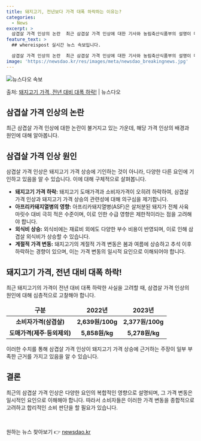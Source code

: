 ```yaml
---
title: 돼지고기, 전년보다 가격 대폭 하락하는 이유는?
categories:
  - News
excerpt: >
  삼겹살 가격 인상의 논란  최근 삼겹살 가격 인상에 대한 기사와 농림축산식품부의 설명이 대중들의 이목을 끌고…
feature_text: >
  ## whereispost 실시간 뉴스 속보입니다.

  삼겹살 가격 인상의 논란  최근 삼겹살 가격 인상에 대한 기사와 농림축산식품부의 설명이 대중들의 이목을 끌고…
image: 'https://newsdao.kr/res/images/meta/newsdao_breakingnews.jpg'
---
```


![뉴스다오 속보](https://newsdao.kr/res/images/meta/newsdao_breakingnews.jpg)

<p>출처: <a href="https://newsdao.kr/4204" rel="dofollow">돼지고기 가격, 전년 대비 대폭 하락!</a> | 뉴스다오</p>

<h2 data-ke-size="size26">삼겹살 가격 인상의 논란</h2>
<p data-ke-size="size16">최근 삼겹살 가격 인상에 대한 논란이 불거지고 있는 가운데, 해당 가격 인상의 배경과 원인에 대해 알아봅니다.</p>


<h2 data-ke-size="size26">삼겹살 가격 인상 원인</h2>
<p data-ke-size="size16">삼겹살 가격 인상은 돼지고기 가격 상승에 기인하는 것이 아니라, 다양한 다른 요인에 기인하고 있음을 알 수 있습니다. 이에 대해 구체적으로 살펴봅니다.</p>

<ul>
<li><b>돼지고기 가격 하락:</b> 돼지고기 도매가격과 소비자가격이 오히려 하락하여, 삼겹살 가격 인상과 돼지고기 가격 상승의 관련성에 대해 의구심을 제기합니다.</li>
<li><b>아프리카돼지열병의 영향:</b> 아프리카돼지열병(ASF)은 살처분된 돼지가 전체 사육 마릿수 대비 극히 적은 수준이며, 이로 인한 수급 영향은 제한적이라는 점을 고려해야 합니다.</li>
<li><b>외식비 상승:</b> 외식비에는 재료비 외에도 다양한 부수 비용이 반영되며, 이로 인해 삼겹살 외식비가 상승할 수 있습니다.</li>
<li><b>계절적 가격 변동:</b> 돼지고기의 계절적 가격 변동은 봄과 여름에 상승하고 추석 이후 하락하는 경향이 있으며, 이는 가격 변동의 일시적 요인으로 이해되어야 합니다.</li>
</ul>


<h2 data-ke-size="size26">돼지고기 가격, 전년 대비 대폭 하락!</h2>
<p data-ke-size="size16">최근 돼지고기의 가격이 전년 대비 대폭 하락한 사실을 고려할 때, 삼겹살 가격 인상의 원인에 대해 심층적으로 고찰해야 합니다.</p>


<table>
<thead>
<tr>
<td style="text-align: center; height: 17px;"><b>구분</b></td>
<td style="text-align: center; height: 17px;"><b>2022년</b></td>
<td style="text-align: center; height: 17px;"><b>2023년</b></td>
</tr>
</thead>
<tbody>
<tr>
<td style="text-align: center; height: 17px;"><b>소비자가격(삼겹살)</b></td>
<td style="text-align: center; height: 17px;"><b>2,639원/100g</b></td>
<td style="text-align: center; height: 17px;"><b>2,377원/100g</b></td>
</tr>
<tr>
<td style="text-align: center; height: 17px;"><b>도매가격(제주·등외제외)</b></td>
<td style="text-align: center; height: 17px;"><b>5,858원/kg</b></td>
<td style="text-align: center; height: 17px;"><b>5,278원/kg</b></td>
</tr>
</tbody>
</table>
<p data-ke-size="size16">이러한 수치를 통해 삼겹살 가격 인상이 돼지고기 가격 상승에 근거하는 주장이 일부 부족한 근거를 가지고 있음을 알 수 있습니다.</p>


<h2 data-ke-size="size26">결론</h2>
<p data-ke-size="size16">최근의 삼겹살 가격 인상은 다양한 요인의 복합적인 영향으로 설명되며, 그 가격 변동은 일시적인 요인으로 이해해야 합니다. 따라서 소비자들은 이러한 가격 변동을 종합적으로 고려하고 합리적인 소비 판단을 할 필요가 있습니다.</p>

<p data-ke-size="size16">&nbsp;</p> 

원하는 뉴스 찾아보기 👉 <a href="https://newsdao.kr" rel="dofollow">newsdao.kr</a>


